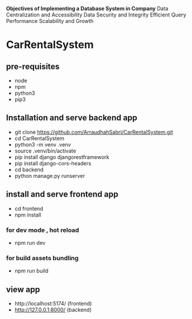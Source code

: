 **Objectives of Implementing a Database System in Company**
Data Centralization and Accessibility
Data Security and Integrity
Efficient Query Performance
 Scalability and Growth
# CarRentalSystem

## pre-requisites

- node  
- npm 
- python3
- pip3

## Installation and serve backend app

- git clone https://github.com/ArraudhahSabri/CarRentalSystem.git
- cd CarRentalSystem
- python3 -m venv .venv 
- source .venv/bin/activate
- pip install django djangorestframework
- pip install django-cors-headers
- cd backend
- python manage.py runserver

## install and serve frontend app
- cd frontend
- npm install

### for dev mode , hot reload
- npm run dev 

### for build assets bundling
- npm run build

## view app
- http://localhost:5174/ (frontend)
- http://127.0.0.1:8000/ (backend)